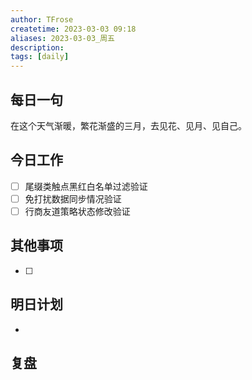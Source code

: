```yaml
---
author: TFrose
createtime: 2023-03-03 09:18
aliases: 2023-03-03_周五
description:
tags: [daily]
---
```


## 每日一句
在这个天气渐暖，繁花渐盛的三月，去见花、见月、见自己。

## 今日工作
- [ ] 尾缀类触点黑红白名单过滤验证
- [ ] 免打扰数据同步情况验证
- [ ] 行商友道策略状态修改验证

## 其他事项
- [ ] 

## 明日计划
- 

## 复盘

